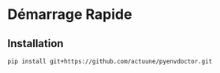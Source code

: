 # Démarrage Rapide

## Installation
```bash
pip install git+https://github.com/actuune/pyenvdoctor.git